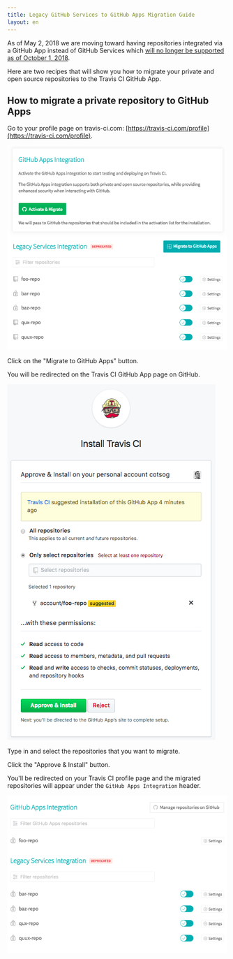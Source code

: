 ```yaml
---
title: Legacy GitHub Services to GitHub Apps Migration Guide
layout: en
---
```


As of May 2, 2018 we are moving toward having repositories integrated via a GitHub App instead of GitHub Services which [will no longer be supported as of October 1, 2018](https://developer.github.com/changes/2018-04-25-github-services-deprecation). 

Here are two recipes that will show you how to migrate your private and open source repositories to the Travis CI GitHub App.

## How to migrate a private repository to GitHub Apps

Go to your profile page on travis-ci.com: [https://travis-ci.com/profile](https://travis-ci.com/profile).

![travis-ci.com profile page with legacy GitHub Services integration](/images/legacy-services-repo.png)

Click on the "Migrate to GitHub Apps" button.

You will be redirected on the Travis CI GitHub App page on GitHub.

![Travis CI GitHub App page](/images/github-app-page.png)

Type in and select the repositories that you want to migrate.

Click the "Approve & Install" button.

You'll be redirected on your Travis CI profile page and the migrated repositories will appear under the `GitHub Apps Integration` header.

![travis-ci.com profile page with GitHub App integration](/images/github-app-repo.png)
